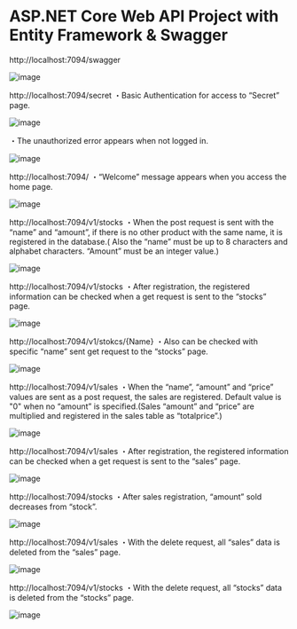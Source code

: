 # ASP.NET Core Web API Project with Entity Framework & Swagger

http://localhost:7094/swagger

![image](https://user-images.githubusercontent.com/54677528/134899515-2497f299-aaae-4683-af1a-74b4d0d18653.png)

http://localhost:7094/secret
・Basic Authentication for access to “Secret” page.

![image](https://user-images.githubusercontent.com/54677528/134899565-d805d1cf-4329-4088-90a1-738f200296d0.png)

・The unauthorized error appears when not logged in.

![image](https://user-images.githubusercontent.com/54677528/134899607-4745e2cb-1311-42d4-a940-ff1d6dd705f9.png)

http://localhost:7094/
・“Welcome” message appears when you access the home page.

![image](https://user-images.githubusercontent.com/54677528/134899655-1fbe372b-6ea0-4c4e-bd06-d2a276067129.png)

http://localhost:7094/v1/stocks
・When the post request is sent with the “name” and “amount”, if there is no other product with the same name, it is registered in the database.( Also the “name” must be up to 8 characters and alphabet characters. “Amount” must be an integer value.)

![image](https://user-images.githubusercontent.com/54677528/134899714-7020320c-1896-4c2a-8390-bf0bf9459f37.png)

http://localhost:7094/v1/stocks
・After registration, the registered information can be checked when a get request is sent to the “stocks” page.

![image](https://user-images.githubusercontent.com/54677528/134899757-6a326635-e1f1-4e04-8949-703d4db2184f.png)

http://localhost:7094/v1/stokcs/{Name}
・Also can be checked with specific “name” sent get request to the “stocks” page.

![image](https://user-images.githubusercontent.com/54677528/134899792-95422595-f29a-48e6-a853-5680c255180a.png)

http://localhost:7094/v1/sales
・When the “name”, “amount” and “price” values are sent as a post request, the sales are registered. Default value is "0" when no “amount” is specified.(Sales “amount” and “price” are multiplied and registered in the sales table as “totalprice”.)

![image](https://user-images.githubusercontent.com/54677528/134899836-994d14f4-462f-4be9-b08b-35cdde46d944.png)

http://localhost:7094/v1/sales
・After registration, the registered information can be checked when a get request is sent to the “sales” page.

![image](https://user-images.githubusercontent.com/54677528/134899873-7cc1178d-bc72-4992-9b48-926349e2d0c0.png)

http://localhost:7094/stocks
・After sales registration, “amount” sold decreases from “stock”.

![image](https://user-images.githubusercontent.com/54677528/134899901-31394c59-95bc-428e-beb3-aaec6da43653.png)

http://localhost:7094/v1/sales
・With the delete request, all “sales” data is deleted from the “sales” page.

![image](https://user-images.githubusercontent.com/54677528/134899938-e9a07456-befa-42e8-8711-fd5cefd43fdb.png)

http://localhost:7094/v1/stocks
・With the delete request, all “stocks” data is deleted from the “stocks” page.

![image](https://user-images.githubusercontent.com/54677528/134899965-3e9cc4ed-c105-4faf-a058-87a62b2e36e4.png)
